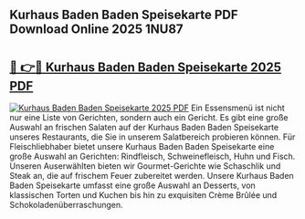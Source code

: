 ## Kurhaus Baden Baden Speisekarte PDF Download Online 2025 1NU87

# <h2><a href="http://gcckef.nevu.top/?p=Kurhaus+Baden+Baden+Speisekarte">🔗 👉🔴 Kurhaus Baden Baden Speisekarte 2025 PDF</a></h2>

[![Kurhaus Baden Baden Speisekarte 2025 PDF](https://i.imgur.com/dBaPXMq.png)](http://gcckef.nevu.top/?p=Kurhaus+Baden+Baden+Speisekarte)
Ein Essensmenü ist nicht nur eine Liste von Gerichten, sondern auch ein Gericht. Es gibt eine große Auswahl an frischen Salaten auf der Kurhaus Baden Baden Speisekarte unseres Restaurants, die Sie in unserem Salatbereich probieren können. Für Fleischliebhaber bietet unsere Kurhaus Baden Baden Speisekarte eine große Auswahl an Gerichten: Rindfleisch, Schweinefleisch, Huhn und Fisch. Unseren Auserwählten bieten wir Gourmet-Gerichte wie Schaschlik und Steak an, die auf frischem Feuer zubereitet werden. Unsere Kurhaus Baden Baden Speisekarte umfasst eine große Auswahl an Desserts, von klassischen Torten und Kuchen bis hin zu exquisiten Crème Brûlée und Schokoladenüberraschungen.
